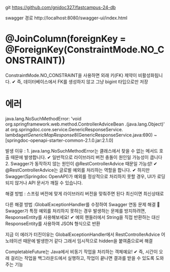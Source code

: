 git
https://github.com/gnidoc327/fastcampus-24-db

swagger 경로
http://localhost:8080/swagger-ui/index.html

# @JoinColumn(foreignKey = @ForeignKey(ConstraintMode.NO_CONSTRAINT))
ConstraintMode.NO_CONSTRAINT을 사용하면 외래 키(FK) 제약이 비활성화됩니다. 
✔ 즉, 데이터베이스에서 FK를 생성하지 않고 그냥 bigint 타입으로만 저장


# 에러 
java.lang.NoSuchMethodError: 'void org.springframework.web.method.ControllerAdviceBean
.<init>(java.lang.Object)' at org.springdoc.core.service.GenericResponseService.
lambda$getGenericMapResponse$8(GenericResponseService.java:690) 
~[springdoc-openapi-starter-common-2.1.0.jar:2.1.0]

발생 이유 : 1. java.lang.NoSuchMethodError는 클래스에서 찾을 수 없는 메서드 호출 때문에 발생합니다. 
           ✔ 일반적으로 라이브러리 버전 충돌이 원인일 가능성이 큽니다
           2. Swagger가 동작하지 않는 원인이 @RestControllerAdvice 때문일 가능성!
             ✔ @RestControllerAdvice는 글로벌 예외를 처리하는 역할을 합니다.
            ✔ 하지만 Swagger(Springdoc OpenAPI)가 예외를 정상적으로 처리하지 못할 경우, 
           UI가 로딩되지 않거나 API 문서가 깨질 수 있습니다. 

해결 방법 : 스프링 버전에 맞게 라이브러리 버전을 맞춰주면 된다 최신이면 최신상태로 

다른 해결 방법 :GlobalExceptionHandler를 수정하여 Swagger 연동 문제 해결
            📌 Swagger가 특정 예외를 처리하지 못하는 경우 발생하는 문제를 방지하려면,
            ResponseEntity를 사용해보세요! ✔ 예외 핸들러에서 String을 직접 반환하는 대신 
            ResponseEntity를 사용하여 JSON 형식으로 반환

지금 이 에러가 터진이유는 GlobalExceptionHandler에서 RestControllerAdvice 어노테이션 때문에 발생한거 같다 
그래서 임시적으로 hidden을 붙여줌으로써 해결 

CompletableFuture는 Java에서 비동기 작업을 처리하는 객체예요! ✔ 즉, 시간이 오래 걸리는 작업을 백그라운드에서 실행하고, 작업이 끝나면 결과를 받을 수 있도록 도와주는 기능